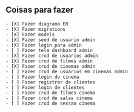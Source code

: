 ## Coisas para fazer

    - [X] Fazer diagrama ER
    - [X] Fazer migrations
    - [X] Fazer models
    - [X] Fazer seed de usuario admin
    - [X] Fazer login para admin
    - [ ] Fazer tela dashboard admin
    - [X] Fazer crud de usuarios admin
    - [X] Fazer crud de filmes admin
    - [X] Fazer crud de cinemas admin
    - [ ] Fazer crud de usuarios em cinemas admin
    - [ ] Fazer login do cinema
    - [ ] Fazer registrar de clientes
    - [ ] Fazer login de clientes
    - [ ] Fazer crud de filmes cinema
    - [ ] Fazer crud de salas cinema
    - [ ] Fazer crud de sessao cinema
